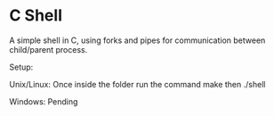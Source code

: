 # C Shell
A simple shell in C, using forks and pipes for communication between child/parent process.

Setup:

Unix/Linux: Once inside the folder run the command make then ./shell

Windows: Pending
